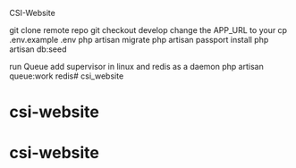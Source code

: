 CSI-Website

git clone remote repo
git checkout develop
change the APP_URL to your
cp .env.example .env
php artisan migrate
php artisan passport install
php artisan db:seed

run Queue
add supervisor in linux 
and redis as a daemon
php artisan queue:work redis# csi_website
# csi-website
# csi-website
